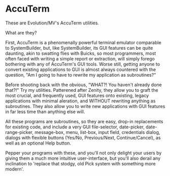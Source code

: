 # AccuTerm

These are Evolution/MV's AccuTerm utilities.

What are they?

First, AccuTerm is a phenomenally powerful terminal emulator comparable to SystemBuilder, but, like SystemBuilder, its GUI features can be quite daunting, akin to swatting flies with Buicks, so most programmers, most often faced with writing a simple report or extraction, will simply forego bothering with any of AccuTerm's GUI tools.  Worse still, getting anyone to convert existing applications to GUI is almost always countered with the question, "Am I going to have to rewrite my application as subroutines?"

Before shooting back with the obvious, "WHAT?!  You haven't already done that?!"  Try my utilities.  Patterened after Zenity, they allow you to graft the most crucial, and frequently used, GUI features onto existing, legacy applications with minimal aleration, and WITHOUT rewriting anything as subroutines.  They also allow you to write new applications with GUI features in far less time than anything else will.

All these programs are subroutines, so they are easy, drop-in replacements for existing code, and include a very GUI file-selector, date-picker, date-range-picker, message-box, menu, list-box, input field, credentials dialog, dialogs with flexible buttons (Yes/No, Previous/Next, Continue/Cancel), as well as an optional Help button.

Pepper your programs with these, and you'll not only delight your users by giving them a much more intuitive user-interface, but you'll also derail any inclination to 'replace that stodgy, old Pick system with something more modern'.

